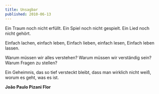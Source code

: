 ```yaml
---
title: Unsagbar
published: 2010-06-13
---
```


Ein Traum noch nicht erfüllt.
Ein Spiel noch nicht gespielt.
Ein Lied noch nicht gehört.

Einfach lachen, einfach leben,
Einfach lieben, einfach lesen,
Einfach leben lassen.

Warum müssen wir alles verstehen?
Warum müssen wir verständig sein?
Warum Fragen zu stellen?

Ein Geheimnis, das so tief versteckt bleibt,
dass man wirklich nicht weiß, worum es geht, was es ist.

**João Paulo Pizani Flor**

